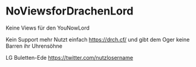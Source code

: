 # NoViewsforDrachenLord
Keine Views für den YouNowLord

Kein Support mehr
Nutzt einfach https://drch.cf/ und gibt dem Oger keine Barren ihr Uhrensöhne

LG Buletten-Ede
https://twitter.com/nutzlosername
